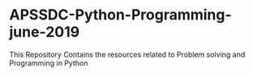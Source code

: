 # APSSDC-Python-Programming-june-2019
This Repository Contains the resources related to Problem solving and Programming in Python 
